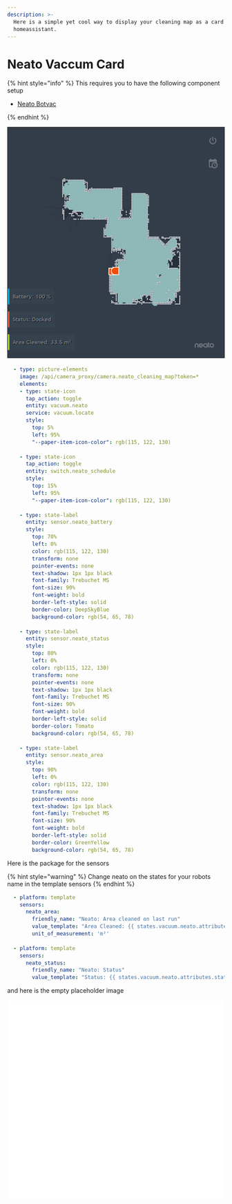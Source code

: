 ```yaml
---
description: >-
  Here is a simple yet cool way to display your cleaning map as a card in
  homeassistant.
---
```


# Neato Vaccum Card

{% hint style="info" %}
This requires you to have the following component setup

* [Neato Botvac](https://www.home-assistant.io/components/neato/)

{% endhint %}

![](../.gitbook/assets/image%20%281%29.png)

```yaml
  - type: picture-elements
    image: /api/camera_proxy/camera.neato_cleaning_map?token=*
    elements:
    - type: state-icon
      tap_action: toggle
      entity: vacuum.neato
      service: vacuum.locate
      style:
        top: 5%
        left: 95%
        "--paper-item-icon-color": rgb(115, 122, 130)

    - type: state-icon
      tap_action: toggle
      entity: switch.neato_schedule
      style:
        top: 15%
        left: 95%
        "--paper-item-icon-color": rgb(115, 122, 130)

    - type: state-label
      entity: sensor.neato_battery
      style:
        top: 70%
        left: 0%
        color: rgb(115, 122, 130)
        transform: none
        pointer-events: none
        text-shadow: 1px 1px black
        font-family: Trebuchet MS
        font-size: 90%
        font-weight: bold
        border-left-style: solid
        border-color: DeepSkyBlue
        background-color: rgb(54, 65, 78)
        
    - type: state-label
      entity: sensor.neato_status
      style:
        top: 80%
        left: 0%
        color: rgb(115, 122, 130)
        transform: none
        pointer-events: none
        text-shadow: 1px 1px black
        font-family: Trebuchet MS
        font-size: 90%
        font-weight: bold
        border-left-style: solid
        border-color: Tomato
        background-color: rgb(54, 65, 78)

    - type: state-label
      entity: sensor.neato_area
      style:
        top: 90%
        left: 0%
        color: rgb(115, 122, 130)
        transform: none
        pointer-events: none
        text-shadow: 1px 1px black
        font-family: Trebuchet MS
        font-size: 90%
        font-weight: bold
        border-left-style: solid
        border-color: GreenYellow
        background-color: rgb(54, 65, 78)
```

Here is the package for the sensors

{% hint style="warning" %}
Change neato on the states for your robots name in the template sensors
{% endhint %}

```yaml
  - platform: template
    sensors:
      neato_area:
        friendly_name: "Neato: Area cleaned on last run"
        value_template: "Area Cleaned: {{ states.vacuum.neato.attributes.clean_area | round(1) }}"
        unit_of_measurement: 'm²'

  - platform: template
    sensors:
      neato_status:
        friendly_name: "Neato: Status"
        value_template: "Status: {{ states.vacuum.neato.attributes.status }}"
```

and here is the empty placeholder image

![](../.gitbook/assets/empty.png)
